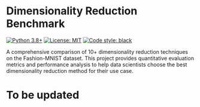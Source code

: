# Dimensionality Reduction Benchmark 

[![Python 3.8+](https://img.shields.io/badge/python-3.8+-blue.svg)](https://www.python.org/downloads/)
[![License: MIT](https://img.shields.io/badge/License-MIT-yellow.svg)](https://opensource.org/licenses/MIT)
[![Code style: black](https://img.shields.io/badge/code%20style-black-000000.svg)](https://github.com/psf/black)

A comprehensive comparison of 10+ dimensionality reduction techniques on the Fashion-MNIST dataset. This project provides quantitative evaluation metrics and performance analysis to help data scientists choose the best dimensionality reduction method for their use case.

# To be updated


